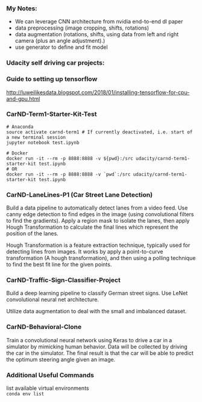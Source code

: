 
### My Notes:

- We can leverage CNN architecture from nvidia end-to-end dl paper
- data preprocessing (image cropping, shifts, rotations)
- data augmentation (rotations, shifts, using data from left and right camera (plus an angle adjustment).)
- use generator to define and fit model




### Udacity self driving car projects:

### Guide to setting up tensorflow
http://luweilikesdata.blogspot.com/2018/01/installing-tensorflow-for-cpu-and-gpu.html

### CarND-Term1-Starter-Kit-Test
```
# Anaconda
source activate carnd-term1 # If currently deactivated, i.e. start of a new terminal session
jupyter notebook test.ipynb
```

```
# Docker
docker run -it --rm -p 8888:8888 -v ${pwd}:/src udacity/carnd-term1-starter-kit test.ipynb
# OR
docker run -it --rm -p 8888:8888 -v `pwd`:/src udacity/carnd-term1-starter-kit test.ipynb
```

### CarND-LaneLines-P1 (Car Street Lane Detection)
Build a data pipeline to automatically detect lanes from a video feed.  Use canny edge detection to find edges in the image (using convolutional filters to find the gradients).  Apply a region mask to isolate the lanes, then apply Hough Transformation to calculate the final lines which represent the position of the lanes.  

Hough Transformation is a feature extraction technique, typically used for detecting lines from images.  It works by apply a point-to-curve transformation (A hough transformation), and then using a polling technique to find the best fit line for the given points. 

### CarND-Traffic-Sign-Classifier-Project
Build a deep learning pipeline to classify German street signs.  Use LeNet convolutional neural net architecture.  

Utilize data augmentation to deal with the small and imbalanced dataset.  

### CarND-Behavioral-Clone
Train a convolutional neural network using Keras to drive a car in a simulator by mimicking human behavior.  Data will be collected by driving the car in the simulator.   The final result is that the car will be able to predict the optimum steering angle given an image. 

### Additional Useful Commands

list available virtual environments  
```conda env list```
